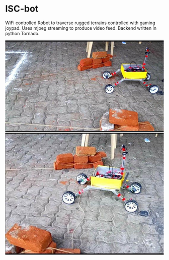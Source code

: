 # ISC-bot
WiFi controlled Robot to traverse rugged terrains controlled with gaming joypad. Uses mjpeg streaming to produce video feed. Backend written in python Tornado.

![Alt text](imgs/astroby(1).jpg?raw=true "Title")
![Alt text](imgs/astroby(2).jpg?raw=true "Title")